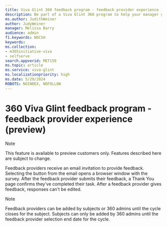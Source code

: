 ```yaml
---
title: Viva Glint 360 feedback program - feedback provider experience (preview)
description: Be part of a Viva Glint 360 program to help your manager grow professionally by providing feedback about how they work. 
ms.author: JudithWeiner
author: JudyWeiner
manager: Melissa Barry
audience: admin
f1.keywords: NOCSH
keywords: 
ms.collection:  
- m365initiative-viva
- selfserve 
search.appverid: MET150 
ms.topic: article
ms.service: viva-glint
ms.localizationpriority: high
ms.date: 5/29/2024
ROBOTS: NOINDEX, NOFOLLOW
---
```


# 360 Viva Glint feedback program - feedback provider experience (preview)

> [!NOTE]
> This feature is available to preview customers only. Features described here are subject to change.

Feedback providers receive an email invitation to provide feedback. Selecting the button from the email opens a browser window with the survey. After the feedback provider submits their feedback, a Thank You page confirms they’ve completed their task.
After a feedback provider gives feedback, responses can't be edited.

>[!Note]
> Feedback providers can be added by subjects or 360 admins until the cycle closes for the subject. Subjects can only be added by 360 admins until the feedback provider selection end date for the cycle.


